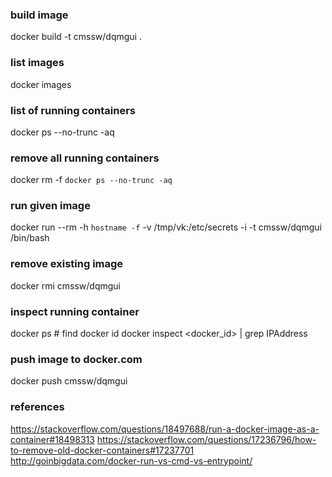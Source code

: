 

### build image
docker build -t cmssw/dqmgui .

### list images
docker images

### list of running containers
docker ps --no-trunc -aq

### remove all running containers
docker rm -f `docker ps --no-trunc -aq`

### run given image
docker run --rm -h `hostname -f` -v /tmp/vk:/etc/secrets -i -t cmssw/dqmgui /bin/bash

### remove existing image
docker rmi cmssw/dqmgui

### inspect running container
docker ps # find docker id
docker inspect <docker_id> | grep IPAddress

### push image to docker.com
docker push cmssw/dqmgui

### references
https://stackoverflow.com/questions/18497688/run-a-docker-image-as-a-container#18498313
https://stackoverflow.com/questions/17236796/how-to-remove-old-docker-containers#17237701
http://goinbigdata.com/docker-run-vs-cmd-vs-entrypoint/
